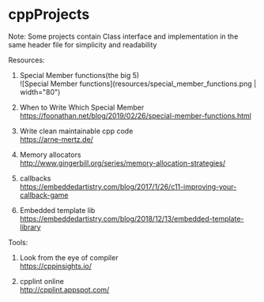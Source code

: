 # cppProjects
Note: Some projects contain Class interface and implementation in the same header file for simplicity and readability

Resources:  
1. Special Member functions(the big 5)  
![Special Member functions](resources/special_member_functions.png | width="80") 

2. When to Write Which Special Member  
https://foonathan.net/blog/2019/02/26/special-member-functions.html

3. Write clean maintainable cpp code    
https://arne-mertz.de/

3. Memory allocators  
http://www.gingerbill.org/series/memory-allocation-strategies/

4. callbacks  
https://embeddedartistry.com/blog/2017/1/26/c11-improving-your-callback-game

5. Embedded template lib  
https://embeddedartistry.com/blog/2018/12/13/embedded-template-library

Tools:
1. Look from the eye of compiler  
https://cppinsights.io/

2. cpplint online    
http://cpplint.appspot.com/

